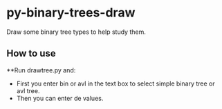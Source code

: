 # py-binary-trees-draw
Draw some binary tree types to help study them.

## How to use

**Run drawtree.py and:

* First you enter bin or avl in the text box to select simple binary tree or avl tree. 
* Then you can enter de values.
